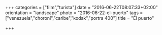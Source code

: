 +++
categories = ["film","turista"]
date = "2016-06-22T08:07:33+02:00"
orientation = "landscape"
photo = "2016-06-22-el-puerto"
tags = ["venezuela","choroní","caribe","kodak","portra 400"]
title = "El puerto"

+++
